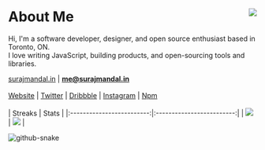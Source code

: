 <h1 align="left">About Me<img src="https://visitcount.itsvg.in/api?id=surajmandalcell&label=Profile%20Views&color=9&icon=0&pretty=true" align="right" /></h1>

Hi, I'm a software developer, designer, and open source enthusiast based in Toronto, ON.  
I love writing JavaScript, building products, and open-sourcing tools and libraries.
  
[surajmandal.in](https://surajmandal.in) | **me@surajmandal.in**  
<br />
[Website](https://surajmandal.in) | [Twitter](https://twitter.com/surajmandalcell) | [Dribbble](https://dribbble.com/surajmandalcell) | [Instagram](https://instagram.com/surajmandalcell) | [Npm](https://www.npmjs.com/~surajmandalcell)  
<br />
| Streaks | Stats |
|:-------------------------:|:-------------------------:|
| ![](https://github-readme-streak-stats.herokuapp.com/?user=surajmandalcell&theme=dark&hide_border=true&count_private=true) | ![](https://gh-stats.surajmandal.in/api?username=surajmandalcell&theme=dark&hide_border=true&include_all_commits=true&count_private=true) |

<picture>
  <source media="(prefers-color-scheme: dark)" srcset="github-snake.svg?color_snake=#4489ec&color_dots=#2d333b,#14482e,#067238,#2dab47,#38d353" />
  <source media="(prefers-color-scheme: light)" srcset="github-snake.svg" />
  <img alt="github-snake" src="github-snake.svg" />
</picture>
<!-- <picture>
  <source media="(prefers-color-scheme: dark)" srcset="github-snake.gif?color_snake=orange&color_dots=#bfd6f6,#8dbdff,#64a1f4,#4b91f1,#3c7dd9" />
  <source media="(prefers-color-scheme: light)" srcset="github-snake.gif" />
  <img alt="github-snake" src="github-snake.gif" />
</picture> -->

